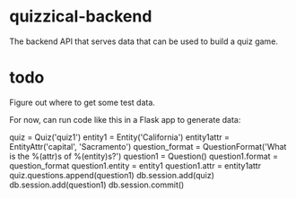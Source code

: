 quizzical-backend
=================

The backend API that serves data that can be used to build a quiz game.

todo
====

Figure out where to get some test data.

For now, can run code like this in a Flask app to generate data:

  quiz = Quiz('quiz1')
  entity1 = Entity('California')
  entity1attr = EntityAttr('capital', 'Sacramento')
  question_format = QuestionFormat('What is the %(attr)s of %(entity)s?')
  question1 = Question()
  question1.format = question_format
  question1.entity = entity1
  question1.attr = entity1attr
  quiz.questions.append(question1)
  db.session.add(quiz)
  db.session.add(question1)
  db.session.commit()

